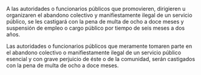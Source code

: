 A las autoridades o funcionarios públicos que promovieren, dirigieren u organizaren el abandono colectivo y manifiestamente ilegal de un servicio público, se les castigará con la pena de multa de ocho a doce meses y suspensión de empleo o cargo público por tiempo de seis meses a dos años.

Las autoridades o funcionarios públicos que meramente tomaren parte en el abandono colectivo o manifiestamente ilegal de un servicio público esencial y con grave perjuicio de éste o de la comunidad, serán castigados con la pena de multa de ocho a doce meses.
